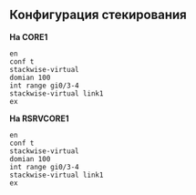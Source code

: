 ## Конфигурация стекирования
**На CORE1**
~~~
en
conf t
stackwise-virtual
domian 100
int range gi0/3-4
stackwise-virtual link1
ex

~~~
**На RSRVCORE1**
~~~
en
conf t
stackwise-virtual
domian 100
int range gi0/3-4
stackwise-virtual link1
ex

~~~
